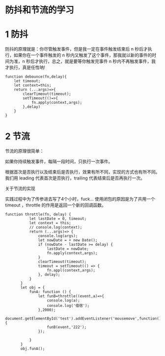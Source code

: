 # 防抖和节流的学习


# 1 防抖

防抖的原理就是：你尽管触发事件，但是我一定在事件触发结束后 n 秒后才执行，如果你在一个事件触发的 n 秒内又触发了这个事件，那我就以新的事件的时间为准，n 秒后才执行，总之，就是要等你触发完事件 n 秒内不再触发事件，我才执行，真是任性呐!

```
function debounce(fn,delay){
    let timeout;
    let context=this;
    return (...args)=>{
        clearTimeout(timeout);
        setTimeout(()=>{
            fn.apply(context,args);
        },delay)
    }
}

```

# 2 节流

节流的原理很简单：

如果你持续触发事件，每隔一段时间，只执行一次事件。

根据首次是否执行以及结束后是否执行，效果有所不同，实现的方式也有所不同。
我们用 leading 代表首次是否执行，trailing 代表结束后是否再执行一次。

关于节流的实现

实践过程中为了传参进去写了4个小时，fuck...
使用闭包的原因是为了共用一个timeout ，throttle 的作用是返回一个新的回调函数。
 ```
 function throttle(fn, delay) {
            let lastDate = 0, timeout;
            let context = this;
            // console.log(context);
            return (...args)=> {
                console.log(args);
                let nowDate = + new Date();
                if (nowDate - lastDate >= delay) {
                    lastDate = nowDate;
                    fn.apply(context,args);
                }
                clearTimeout(timeout);
                timeout = setTimeout(() => {
                    fn.appl(context,args);
                }, delay);
            }
        }
        let obj = {
            funA: function () {
                let funB=throttle((event,a)=>{
                    console.log(a);
                    console.log('借宿');
                },2000);
                document.getElementById('test').addEventListener('mousemove',function(){
                    funB(event,'222');
                });
                
            }
        }
        obj.funA();
```
